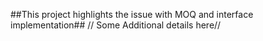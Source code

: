 ﻿##This project highlights the issue with MOQ and interface implementation##
// Some Additional details here//